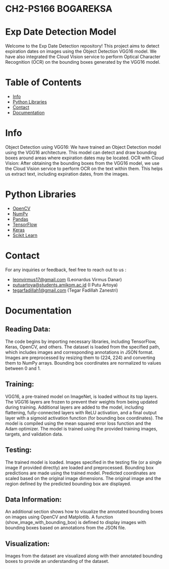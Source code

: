 # CH2-PS166 BOGAREKSA

# Exp Date Detection Model
Welcome to the Exp Date Detection repository! This project aims to detect expiration dates on images using the Object Detection VGG16 model. We have also integrated the Cloud Vision service to perform Optical Character Recognition (OCR) on the bounding boxes generated by the VGG16 model.

# Table of Contents
* [Info](#info)
* [Python Libraries](#python-libraries)
* [Contact](#contact)
* [Documentation](#documentation)


# Info
Object Detection using VGG16:
We have trained an Object Detection model using the VGG16 architecture. This model can detect and draw bounding boxes around areas where expiration dates may be located.
OCR with Cloud Vision:
After obtaining the bounding boxes from the VGG16 model, we use the Cloud Vision service to perform OCR on the text within them. This helps us extract text, including expiration dates, from the images.

# Python Libraries
* [OpenCV](https://opencv.org/releases/)
* [NumPy](https://numpy.org/)
* [Pandas](https://pandas.pydata.org/)
* [TensorFlow](https://www.tensorflow.org/)
* [Keras](https://keras.io/)
* [Scikit Learn](https://scikit-learn.org/stable/)

# Contact
For any inquiries or feedback, feel free to reach out to us :
- leonvirmus17@gmail.com (Leonardus Virmus Danar)
- putuartoya@students.amikom.ac.id (I Putu Artoya)
- tegarfadillah1@gmail.com (Tegar Fadillah Zanestri)

# Documentation

## Reading Data:
The code begins by importing necessary libraries, including TensorFlow, Keras, OpenCV, and others.
The dataset is loaded from the specified path, which includes images and corresponding annotations in JSON format.
Images are preprocessed by resizing them to (224, 224) and converting them to NumPy arrays.
Bounding box coordinates are normalized to values between 0 and 1.

## Training:
VGG16, a pre-trained model on ImageNet, is loaded without its top layers.
The VGG16 layers are frozen to prevent their weights from being updated during training.
Additional layers are added to the model, including flattening, fully-connected layers with ReLU activation, and a final output layer with a sigmoid activation function (for bounding box coordinates).
The model is compiled using the mean squared error loss function and the Adam optimizer.
The model is trained using the provided training images, targets, and validation data.

## Testing:
The trained model is loaded.
Images specified in the testing file (or a single image if provided directly) are loaded and preprocessed.
Bounding box predictions are made using the trained model.
Predicted coordinates are scaled based on the original image dimensions.
The original image and the region defined by the predicted bounding box are displayed.

## Data Information:
An additional section shows how to visualize the annotated bounding boxes on images using OpenCV and Matplotlib.
A function (show_image_with_bounding_box) is defined to display images with bounding boxes based on annotations from the JSON file.

## Visualization:
Images from the dataset are visualized along with their annotated bounding boxes to provide an understanding of the dataset.
